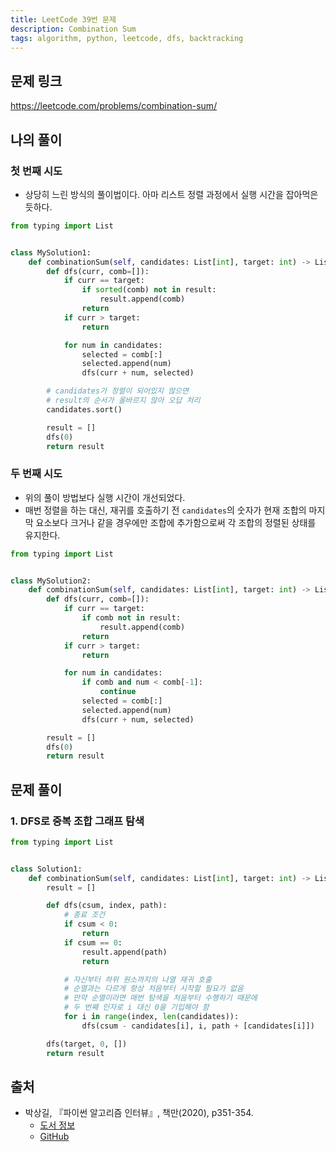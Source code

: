 ```yaml
---
title: LeetCode 39번 문제
description: Combination Sum
tags: algorithm, python, leetcode, dfs, backtracking
---
```


## 문제 링크

https://leetcode.com/problems/combination-sum/

## 나의 풀이

### 첫 번째 시도

- 상당히 느린 방식의 풀이법이다. 아마 리스트 정렬 과정에서 실행 시간을 잡아먹은 듯하다.

```python
from typing import List


class MySolution1:
    def combinationSum(self, candidates: List[int], target: int) -> List[List[int]]:
        def dfs(curr, comb=[]):
            if curr == target:
                if sorted(comb) not in result:
                    result.append(comb)
                return
            if curr > target:
                return

            for num in candidates:
                selected = comb[:]
                selected.append(num)
                dfs(curr + num, selected)

        # candidates가 정렬이 되어있지 않으면
        # result의 순서가 올바르지 않아 오답 처리
        candidates.sort()

        result = []
        dfs(0)
        return result
```

### 두 번째 시도

- 위의 풀이 방법보다 실행 시간이 개선되었다.
- 매번 정렬을 하는 대신, 재귀를 호출하기 전 `candidates`의 숫자가 현재 조합의 마지막 요소보다 크거나 같을 경우에만 조합에 추가함으로써 각 조합의 정렬된 상태를 유지한다.

```python
from typing import List


class MySolution2:
    def combinationSum(self, candidates: List[int], target: int) -> List[List[int]]:
        def dfs(curr, comb=[]):
            if curr == target:
                if comb not in result:
                    result.append(comb)
                return
            if curr > target:
                return

            for num in candidates:
                if comb and num < comb[-1]:
                    continue
                selected = comb[:]
                selected.append(num)
                dfs(curr + num, selected)

        result = []
        dfs(0)
        return result
```

## 문제 풀이

### 1. DFS로 중복 조합 그래프 탐색

```python
from typing import List


class Solution1:
    def combinationSum(self, candidates: List[int], target: int) -> List[List[int]]:
        result = []

        def dfs(csum, index, path):
            # 종료 조건
            if csum < 0:
                return
            if csum == 0:
                result.append(path)
                return

            # 자신부터 하위 원소까지의 나열 재귀 호출
            # 순열과는 다르게 항상 처음부터 시작할 필요가 없음
            # 만약 순열이라면 매번 탐색을 처음부터 수행하기 때문에
            # 두 번째 인자로 i 대신 0을 기입해야 함
            for i in range(index, len(candidates)):
                dfs(csum - candidates[i], i, path + [candidates[i]])

        dfs(target, 0, [])
        return result
```

## 출처

- 박상길, 『파이썬 알고리즘 인터뷰』, 책만(2020), p351-354.
  - [도서 정보](https://www.onlybook.co.kr/entry/algorithm-interview)
  - [GitHub](https://github.com/onlybooks/algorithm-interview)
